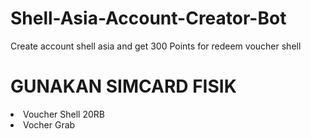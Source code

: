 # Shell-Asia-Account-Creator-Bot
Create account shell asia and get 300 Points for redeem voucher shell

# GUNAKAN SIMCARD FISIK
<li>Voucher Shell 20RB</li>
<li>Vocher Grab</li>
